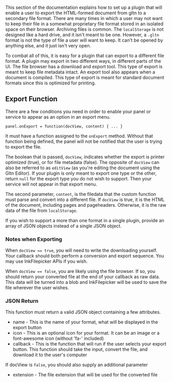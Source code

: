 This section of the documentation explains how to set up a plugin that will enable a user to export the HTML-formed document from gltn to a secondary file format. There are many times in which a user may not want to keep their file in a somewhat proprietary file format stored in an isolated space on their browser. Archiving files is common. The `localStorage` is not designed like a hard drive, and it isn't meant to be one. However, a `.gltn` format is not the type of file a user will want to keep. It can't be opened by anything else, and it just isn't very open.

To combat all of this, it is easy for a plugin that can export to a different file format. A plugin may export in two different ways, in different parts of the UI. The file browser has a download and export tool. This type of export is meant to keep file metadata intact. An export tool also appears when a document is compiled. This type of export is meant for standard document formats since this is optimized for printing.

## Export Function
There are a few conditions you need in order to enable your panel or service to appear as an option in an export menu. 

`panel.onExport = function(docView, content) { ... }`

It must have a function assigned to the `onExport` method. Without that function being defined, the panel will not be notified that the user is trying to export the file.

The boolean that is passed, `docView`, indicates whether the export is printer optimized (true), or for file metadata (false). The opposite of `docView` can also be referred to as `editView` (as you're editing the document using the Gltn Editor). If your plugin is only meant to export one type or the other, return `null` for the export type you do not wish to support. Then your service will not appear in that export menu.

The second parameter, `content`, is the filedata that the custom function must parse and convert into a different file. If `docView` is true, it is the HTML of the document, including pages and pageheaders. Otherwise, it is the raw data of the file from `localStorage`.

If you wish to support a more than one format in a single plugin, provide an array of JSON objects instead of a single JSON object.

### Notes when Exporting
When `docView == true`, you will need to write the downloading yourself. Your callback should both perform a conversion and export sequence. You may use InkFilepicker APIs if you wish.

When `docView == false`, you are likely using the file browser. If so, you should return your converted file at the end of your callback as raw data. This data will be turned into a blob and InkFilepicker will be used to save the file wherever the user wishes.

### JSON Return
This function must return a valid JSON object containing a few attributes.

* name - This is the name of your format, what will be displayed in the export button
* icon - This is an optional icon for your format. It can be an image or a font-awesome icon (without 'fa-' included)
* callback - This is the function that will run if the user selects your export button. This function should take the input, convert the file, and download it to the user's computer

If docView is `false`, you should also supply an additional parameter

* extension - The file extension that will be used for the converted file